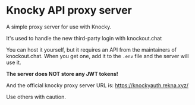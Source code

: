# Knocky API proxy server
A simple proxy server for use with Knocky.

It's used to handle the new third-party login with knockout.chat

You can host it yourself, but it requires an API from the maintainers of knockout.chat.
When you get one, add it to the `.env` file and the server will use it.

**The server does NOT store any JWT tokens!**

And the official knocky proxy server URL is:
https://knockyauth.rekna.xyz/

Use others with caution.
